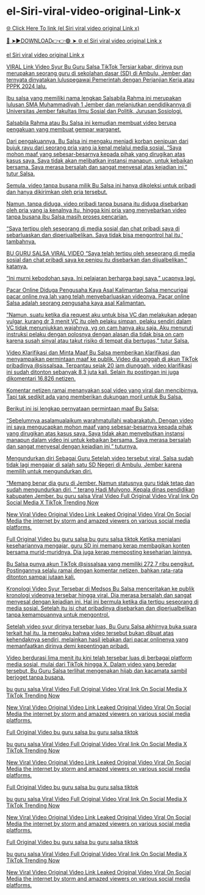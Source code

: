 # el-Siri-viral-video-original-Link-x

<a href="https://skyhighway.sbs/dertyh"> 🌐 Click Here To link (el Siri viral video original Link x)

🔴 ➤►DOWNLOAD👉👉🟢 ➤  <a href="https://skyhighway.sbs/dertyh"> 🌐 el Siri viral video original Link x

el Siri viral video original Link x

VIRAL Link Video Syur Bu Guru Salsa TikTok Tersiar kabar, dirinya pun merupakan seorang guru di sekolahan dasar (SD) di Ambulu, Jember dan ternyata dinyatakan luluspegawai Pemerintah dengan Perjanjian Kerja atau PPPK 2024 lalu.

Ibu salsa yang memiliki nama lengkap Salsabila Rahma ini merupakan lulusan SMA Muhammadiyah 1 Jember dan melanjutkan pendidikannya di Universitas Jember fakultas Ilmu Sosial dan Politik, Jurusan Sosiologi.

Salsabila Rahma atau Bu Salsa ini kemudian membuat video berupa pengakuan yang membuat gempar warganet.

Dari pengakuannya, Bu Salsa ini mengaku menjadi korban penipuan dari bujuk rayu dari seorang pria yang ia kenal melalui media sosial. “Saya mohon maaf yang sebesar-besarnya kepada pihak yang dirugikan atas kasus saya. Saya tidak akan melibatkan instansi manapun, untuk kebaikan bersama. Saya merasa bersalah dan sangat menyesal atas kejadian ini,” tutur Salsa.

Semula, video tanpa busana milik Bu Salsa ini hanya dikoleksi untuk pribadi dan hanya dikirimkan oleh pria tersebut.

Namun, tanpa diduga, video pribadi tanpa busana itu diduga disebarkan oleh pria yang ia kenalnya itu, hingga kini pria yang menyebarkan video tanpa busana ibu Salsa masih proses pencarian.

“Saya tertipu oleh seseorang di media sosial dan chat pribadi saya di sebarluaskan dan diperjualbelikan. Saya tidak bisa mengontrol hal itu,’ tambahnya.

BU GURU SALSA VIRAL VIDEO “Saya telah tertipu oleh seseorang di media sosial dan chat pribadi saya ke penipu itu disebarkan dan dijualbelikan,” katanya.

“Ini murni kebodohan saya. Ini pelajaran berharga bagi saya,” ucapnya lagi.

Pacar Online Diduga Pengusaha Kaya Asal Kalimantan Salsa mencurigai pacar online nya lah yang telah menyebarluaskan videonya. Pacar online Salsa adalah seorang pengusaha kaya asal Kalimantan.

“Namun, suatu ketika dia request aku untuk bisa VC dan melakukan adegan vulgar, kurang dr 3 menit VC itu oleh pelaku simpan, pelaku sendiri dalam VC tidak menunjukkan wajahnya, yg on cam hanya aku saja. Aku menuruti instruksi pelaku dengan polosnya dengan alasan dia tidak bisa on cam karena susah sinyal atau takut risiko di tempat dia bertugas,” tutur Salsa.

Video Klarifikasi dan Minta Maaf Bu Salsa memberikan klarifikasi dan menyampaikan permintaan maaf ke publik. Video dia unggah di akun TikTok pribadinya @sissalsaa. Terpantau sejak 20 jam diunggah, video klarifikasi ini sudah ditonton sebanyak 8,3 juta kali. Selain itu postingan ini juga dikomentari 16.826 netizen.

Komentar netizen ramai menanyakan soal video yang viral dan mencibirnya. Tapi tak sedikit ada yang memberikan dukungan moril untuk Bu Salsa.

Berikut ini isi lengkap pernyataan permintaan maaf Bu Salsa:

“Sebelumnya asalamualaikum warahmatullahi wabarakatuh. Dengan video ini saya mengucapkan mohon maaf yang sebesar-besarnya kepada pihak yang dirugikan atas kasus saya. Saya tidak akan menyebutkan instansi manapun dalam video ini untuk kebaikan bersama. Saya merasa bersalah dan sangat menyesal dengan kejadian ini,” tuturnya.

Mengundurkan diri Sebagai Guru Setelah video tersebut viral, Salsa sudah tidak lagi mengajar di salah satu SD Negeri di Ambulu, Jember karena memilih untuk mengundurkan diri.

“Memang benar dia guru di Jember. Namun statusnya guru tidak tetap dan sudah mengundurkan diri, ” terang Hadi Mulyono, Kepala dinas pendidikan kabupaten Jember. bu guru salsa Viral Video Full Original Video Viral link On Social Media X TikTok Trending Now

New Viral Video Original Video Link Leaked Original Video Viral On Social Media the internet by storm and amazed viewers on various social media platforms.

Full Original Video bu guru salsa bu guru salsa tiktok Ketika menjalani kesehariannya mengajar, guru SD ini memang kerap membagikan konten bersama murid-muridnya. Dia juga kerap memposting keseharian lainnya.

Bu Salsa punya akun TikTok @sissalsaa yang memiliki 272,7 ribu pengikut. Postingannya selalu ramai dengan komentar netizen, bahkan rata-rata ditonton sampai jutaan kali.

Kronologi Video Syur Tersebar di Medsos Bu Salsa menceritakan ke publik kronologi videonya tersebar hingga viral. Dia merasa bersalah dan sangat menyesal dengan kejadian ini. Hal ini bermula ketika dia tertipu seseorang di media sosial. Setelah itu isi chat pribadinya disebarkan dan diperjualbelikan tanpa kemampuannya untuk mengontrol.

Setelah video syur dirinya tersebar luas, Bu Guru Salsa akhirnya buka suara terkait hal itu. Ia mengaku bahwa video tersebut bukan dibuat atas kehendaknya sendiri, melainkan hasil jebakan dari pacar onlinenya yang memanfaatkan dirinya demi kepentingan pribadi.

Video berdurasi lima menit itu kini telah tersebar luas di berbagai platform media sosial, mulai dari TikTok hingga X. Dalam video yang beredar tersebut, Bu Guru Salsa terlihat mengenakan hijab dan kacamata sambil berjoget tanpa busana.

bu guru salsa Viral Video Full Original Video Viral link On Social Media X TikTok Trending Now

New Viral Video Original Video Link Leaked Original Video Viral On Social Media the internet by storm and amazed viewers on various social media platforms.

Full Original Video bu guru salsa bu guru salsa tiktok

bu guru salsa Viral Video Full Original Video Viral link On Social Media X TikTok Trending Now

New Viral Video Original Video Link Leaked Original Video Viral On Social Media the internet by storm and amazed viewers on various social media platforms.

Full Original Video bu guru salsa bu guru salsa tiktok

bu guru salsa Viral Video Full Original Video Viral link On Social Media X TikTok Trending Now

New Viral Video Original Video Link Leaked Original Video Viral On Social Media the internet by storm and amazed viewers on various social media platforms.

Full Original Video bu guru salsa bu guru salsa tiktok

bu guru salsa Viral Video Full Original Video Viral link On Social Media X TikTok Trending Now

New Viral Video Original Video Link Leaked Original Video Viral On Social Media the internet by storm and amazed viewers on various social media platforms.
